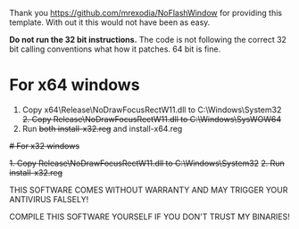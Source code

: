 Thank you https://github.com/mrexodia/NoFlashWindow for providing this template. With out it this would not have been as easy.

**Do not run the 32 bit instructions.** The code is not following the correct 32 bit calling conventions what how it patches. 
64 bit is fine.


# For x64 windows

1. Copy x64\Release\NoDrawFocusRectW11.dll to C:\Windows\System32
~~2. Copy Release\NoDrawFocusRectW11.dll to C:\Windows\SysWOW64~~
3. Run ~~both install-x32.reg~~ and install-x64.reg

~~# For x32 windows~~

~~1. Copy Release\NoDrawFocusRectW11.dll to C:\Windows\System32~~
~~2. Run install-x32.reg~~

THIS SOFTWARE COMES WITHOUT WARRANTY AND MAY TRIGGER YOUR ANTIVIRUS FALSELY!

COMPILE THIS SOFTWARE YOURSELF IF YOU DON'T TRUST MY BINARIES!
